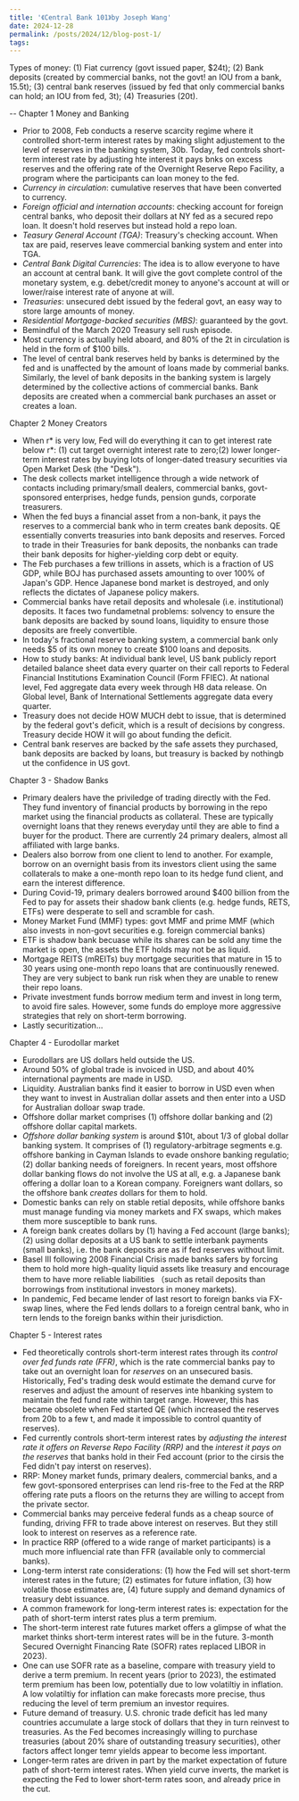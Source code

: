 ```yaml
---
title: '《Central Bank 101》by Joseph Wang'
date: 2024-12-28
permalink: /posts/2024/12/blog-post-1/
tags:
---
```


Types of money: (1) Fiat currency (govt issued paper, $24t); (2) Bank deposits (created by commercial banks, not the govt! an IOU from a bank, 15.5t); (3) central bank reserves (issued by fed that only commercial banks can hold; an IOU from fed, 3t); (4) Treasuries (20t).

--
Chapter 1 Money and Banking
- Prior to 2008, Feb conducts a reserve scarcity regime where it controlled short-term interest rates by making slight adjustement to the level of reserves in the banking system, 30b. Today, fed controls short-term interest rate by adjusting hte interest it pays bnks on excess reserves and the offering rate of the Overnight Reserve Repo Facility, a program where the participants can loan money to the fed.
- *Currency in circulation*: cumulative reserves that have been converted to currency.
- *Foreign official and internation accounts*: checking account for foreign central banks, who deposit their dollars at NY fed as a secured repo loan. It doesn't hold reserves but instead hold a repo loan. 
- *Teasury General Account (TGA)*: Treasury's checking account. When tax are paid, reserves leave commercial banking system and enter into TGA.
- *Central Bank Digital Currencies*: The idea is to allow everyone to have an account at central bank. It will give the govt complete control of the monetary system, e.g. debet/credit money to anyone's account at will or lower/raise interest rate of anyone at will.
- *Treasuries*: unsecured debt issued by the federal govt, an easy way to store large amounts of money.
- *Residential Mortgage-backed securities (MBS)*: guaranteed by the govt.
- Bemindful of the March 2020 Treasury sell rush episode.
- Most currency is actually held aboard, and 80% of the 2t in circulation is held in the form of $100 bills.
- The level of central bank reserves held by banks is determined by the fed and is unaffected by the amount of loans made by commerial banks. Similarly, the level of bank deposits in the banking system is largely determined by the collective actions of commercial banks. Bank deposits are created when a commercial bank purchases an asset or creates a loan.

Chapter 2 Money Creators
- When r* is very low, Fed will do everything it can to get interest rate below r*: (1) cut target overnight interest rate to zero;(2) lower longer-term interest rates by buying lots of longer-dated treasury securities via Open Market Desk (the "Desk").
- The desk collects market intelligence through a wide network of contacts including primary/small dealers, commercial banks, govt-sponsored enterprises, hedge funds, pension gunds, corporate treasurers.
- When the fed buys a financial asset from a non-bank, it pays the reserves to a commercial bank who in term creates bank deposits. QE essentially converts treasuries into bank deposits and reserves. Forced to trade in their Treasuries for bank deposits, the nonbanks can trade their bank deposits for higher-yielding corp debt or equity.
- The Feb purchases a few trillions in assets, which is a fraction of US GDP, while BOJ has purchased assets amounting to over 100% of Japan's GDP. Hence Japanese bond market is destroyed, and only reflects the dictates of Japanese policy makers.
- Commercial banks have retail deposits and wholesale (i.e. institutional) deposits. It faces two fundametnal problems: solvency to ensure the bank deposits are backed by sound loans, liquidity to ensure those deposits are freely convertible.
- In today's fractional reserve banking system, a commercial bank only needs $5 of its own money to create $100 loans and deposits.
- How to study banks: At individual bank level, US bank publicly report detailed balance sheet data every quarter on their call reports to Federal Financial Institutions Examination Council (Form FFIEC). At national level, Fed aggregate data every week through H8 data release. On Global level, Bank of International Settlements aggregate data every quarter.
- Treasury does not decide HOW MUCH debt to issue, that is determined by the federal govt's deficit, which is a result of decisions by congress. Treasury decide HOW it will go about funding the deficit.
- Central bank reserves are backed by the safe assets they purchased, bank deposits are backed by loans, but treasury is backed by nothingb ut the confidence in US govt.

Chapter 3 - Shadow Banks
- Primary dealers have the priviledge of trading directly with the Fed. They fund inventory of financial products by borrowing in the repo market using the financial products as collateral. These are typically overnight loans that they renews everyday until they are able to find a buyer for the product. There are currently 24 primary dealers, almost all affiliated with large banks.
- Dealers also borrow from one client to lend to another. For example, borrow on an overnight basis from its investors client using the same collaterals to make a one-month repo loan to its hedge fund client, and earn the interest difference.
- During Covid-19, primary dealers borrowed around $400 billion from the Fed to pay for assets their shadow bank clients (e.g. hedge funds, RETS, ETFs) were desperate to sell and scramble for cash.
- Money Market Fund (MMF) types: govt MMF and prime MMF (which also invests in non-govt securities e.g. foreign commercial banks)
- ETF is shadow bank becuase while its shares can be sold any time the market is open, the assets the ETF holds may not be as liquid.
- Mortgage REITS (mREITs) buy mortgage securities that mature in 15 to 30 years using one-month repo loans that are continuouslly renewed. They are very subject to bank run risk when they are unable to renew their repo loans.
- Private investment funds borrow medium term and invest in long term, to avoid fire sales. However, some funds do employe more aggressive strategies that rely on short-term borrowing.
- Lastly securitization...

Chapter 4 - Eurodollar market
- Eurodollars are US dollars held outside the US.
- Around 50% of global trade is invoiced in USD, and about 40% international payments are made in USD.
- Liquidity. Australian banks find it easier to borrow in USD even when they want to invest in Australian dollar assets and then enter into a USD for Australian dolloar swap trade.
- Offshore dollar market comprises (1) offshore dollar banking and (2) offshore dollar capital markets.
- *Offshore dollar banking system* is around $10t, about 1/3 of global dollar banking system. It comprises of (1) regulatory-arbitrage segments e.g. offshore banking in Cayman Islands to evade onshore banking regulatio; (2) dollar banking needs of foreigners. In recent years, most offshore dollar banking flows do not involve the US at all, e.g. a Japanese bank offering a dollar loan to a Korean company. Foreigners want dollars, so the offshore bank *creates* dollars for them to hold.
- Domestic banks can rely on stable retial deposits, while offshore banks must manage funding via money markets and FX swaps, which makes them more susceptible to bank runs.
- A foreign bank creates dollars by (1) having a Fed account (large banks); (2) using dollar deposits at a US bank to settle interbank payments (small banks), i.e. the bank deposits are as if fed reserves without limit.
- Basel III following 2008 Financial Crisis made banks safers by forcing them to hold more high-quality liquid assets like treasury and encourage them to have more reliable liabilities （such as retail deposits than borrowings from institutional investors in money markets).
- In pandemic, Fed became lender of last resort to foreign banks via FX-swap lines, where the Fed lends dollars to a foreign central bank, who in tern lends to the foreign banks within their jurisdiction.

Chapter 5 - Interest rates
- Fed theoretically controls short-term interest rates through its *control over fed funds rate (FFR)*, which is the rate commercial banks pay to take out an overnight loan for *reserves* on an unsecured basis. Historically, Fed's trading desk would estimate the demand curve for reserves and adjust the amount of reserves inte hbanking system to maintain the fed fund rate within target range. However, this has became obsolete when Fed started QE (which increased the reserves from 20b to a few t, and made it impossible to control quantity of reserves).
- Fed currently controls short-term interest rates by *adjusting the interest rate it offers on Reverse Repo Facility (RRP)* and the *interest it pays on the reserves* that banks hold in their Fed account (prior to the cirsis the Fed didn't pay interst on reserves).
- RRP: Money market funds, primary dealers, commercial banks, and a few govt-sponsored enterprises can lend ris-free to the Fed at the RRP offering rate puts a floors on the returns they are willing to accept from the private sector.
- Commercial banks may perceive federal funds as a cheap source of funding, driving FFR to trade above interest on reserves. But they still look to interest on reserves as a reference rate. 
- In practice RRP (offered to a wide range of market participants) is a much more influencial rate than FFR (available only to commercial banks).
- Long-term interst rate considerations: (1) how the Fed will set short-term interest rates in the future; (2) estimates for future inflation, (3) how volatile those estimates are, (4) future supply and demand dynamics of treasury debt issuance.
- A common framework for long-term interest rates is: expectation for the path of short-term interst rates plus a term premium.
- The short-term interest rate futures market offers a glimpse of what the market thinks short-term interest rates will be in the future. 3-month Secured Overnight Financing Rate (SOFR) rates replaced LIBOR in 2023).
- One can use SOFR rate as a baseline, compare with treasury yield to derive a term premium. In recent years (prior to 2023), the estimated term premium has been low, potentially due to low volatiltiy in inflation. A low volatiltiy for inflation can make forecasts more precise, thus reducing the level of term premium an investor requires.
- Future demand of treasury. U.S. chronic trade deficit has led many countries accumulate a large stock of dollars that they in turn reinvest to treasuries. As the Fed becomes increasingly willing to purchase treasuries (about 20% share of outstanding treasury securities), other factors affect longer temr yields appear to become less important.
- Longer-term rates are driven in part by the market expectation of future path of short-term interest rates. When yield curve inverts, the market is expecting the Fed to lower short-term rates soon, and already price in the cut. 










